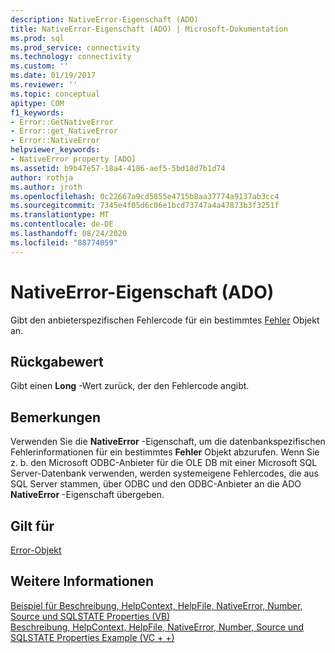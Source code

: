 ```yaml
---
description: NativeError-Eigenschaft (ADO)
title: NativeError-Eigenschaft (ADO) | Microsoft-Dokumentation
ms.prod: sql
ms.prod_service: connectivity
ms.technology: connectivity
ms.custom: ''
ms.date: 01/19/2017
ms.reviewer: ''
ms.topic: conceptual
apitype: COM
f1_keywords:
- Error::GetNativeError
- Error::get_NativeError
- Error::NativeError
helpviewer_keywords:
- NativeError property [ADO]
ms.assetid: b9b47e57-18a4-4186-aef5-5bd18d7b1d74
author: rothja
ms.author: jroth
ms.openlocfilehash: 0c22667a9cd5855e4715b8aa37774a9137ab3cc4
ms.sourcegitcommit: 7345e4f05d6c06e1bcd73747a4a47873b3f3251f
ms.translationtype: MT
ms.contentlocale: de-DE
ms.lasthandoff: 08/24/2020
ms.locfileid: "88774059"
---
```

# <a name="nativeerror-property-ado"></a>NativeError-Eigenschaft (ADO)
Gibt den anbieterspezifischen Fehlercode für ein bestimmtes [Fehler](./error-object.md) Objekt an.  
  
## <a name="return-value"></a>Rückgabewert  
 Gibt einen **Long** -Wert zurück, der den Fehlercode angibt.  
  
## <a name="remarks"></a>Bemerkungen  
 Verwenden Sie die **NativeError** -Eigenschaft, um die datenbankspezifischen Fehlerinformationen für ein bestimmtes **Fehler** Objekt abzurufen. Wenn Sie z. b. den Microsoft ODBC-Anbieter für die OLE DB mit einer Microsoft SQL Server-Datenbank verwenden, werden systemeigene Fehlercodes, die aus SQL Server stammen, über ODBC und den ODBC-Anbieter an die ADO **NativeError** -Eigenschaft übergeben.  
  
## <a name="applies-to"></a>Gilt für  
 [Error-Objekt](./error-object.md)  
  
## <a name="see-also"></a>Weitere Informationen  
 [Beispiel für Beschreibung, HelpContext, HelpFile, NativeError, Number, Source und SQLSTATE Properties (VB)](./description-helpcontext-helpfile-nativeerror-number-source-example-vb.md)   
 [Beschreibung, HelpContext, HelpFile, NativeError, Number, Source und SQLSTATE Properties Example (VC + +)](./description-helpcontext-helpfile-nativeerror-number-source-example-vc.md)